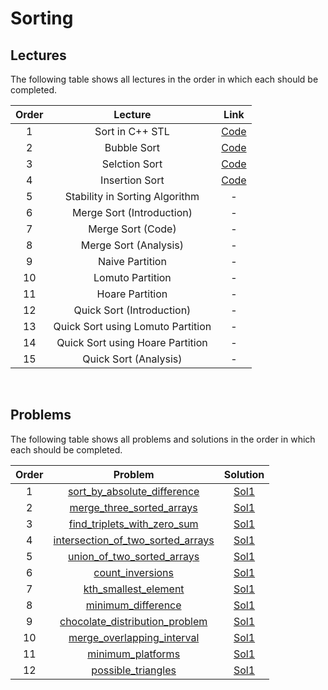 # Sorting

## Lectures

The following table shows all lectures in the order in which each should be completed.

| Order | Lecture | Link |
|:---:|:---:|:---:|
| 1 | Sort in C++ STL | [Code](lectures/sort_in_stl.cpp) |
| 2 | Bubble Sort | [Code](lectures/bubble_sort.cpp) |
| 3 | Selction Sort | [Code](lectures/selection_sort.cpp) |
| 4 | Insertion Sort | [Code](lectures/insertion_sort.cpp) |
| 5 | Stability in Sorting Algorithm | - |
| 6 | Merge Sort (Introduction) | - |
| 7 | Merge Sort (Code) | - |
| 8 | Merge Sort (Analysis) | - |
| 9 | Naive Partition | - |
| 10 | Lomuto Partition | - |
| 11 | Hoare Partition | - |
| 12 | Quick Sort (Introduction) | - |
| 13 | Quick Sort using Lomuto Partition | - |
| 14 | Quick Sort using Hoare Partition | - |
| 15 | Quick Sort (Analysis) | - |
<br>

## Problems

The following table shows all problems and solutions in the order in which each should be completed.

| Order | Problem | Solution |
|:---:|:---:|:---:|
| 1 | [sort_by_absolute_difference]() | [Sol1]() |
| 2 | [merge_three_sorted_arrays](problems/merge_three_sorted_arrays.pdf) | [Sol1](solutions/merge_three_sorted_arrays.cpp) |
| 3 | [find_triplets_with_zero_sum](problems/find_triplets_with_zero_sum.pdf) | [Sol1](solutions/find_triplets_with_zero_sum.cpp) |
| 4 | [intersection_of_two_sorted_arrays](problems/intersection_of_two_sorted_arrays.pdf) | [Sol1](solutions/intersection_of_two_sorted_arrays.cpp) |
| 5 | [union_of_two_sorted_arrays](problems/union_of_two_sorted_arrays.pdf) | [Sol1](solutions/union_of_two_sorted_arrays.cpp) |
| 6 | [count_inversions](problems/count_inversions.pdf) | [Sol1](solutions/count_inversions.cpp) |
| 7 | [kth_smallest_element]() | [Sol1]() |
| 8 | [minimum_difference]() | [Sol1]() |
| 9 | [chocolate_distribution_problem]() | [Sol1]() |
| 10 | [merge_overlapping_interval]() | [Sol1]() |
| 11 | [minimum_platforms]() | [Sol1]() |
| 12 | [possible_triangles]() | [Sol1]() |
